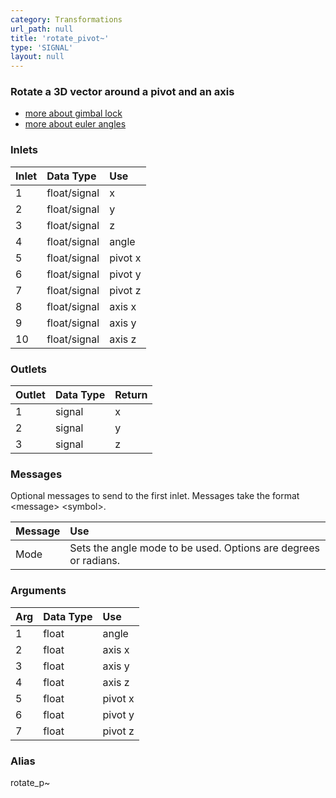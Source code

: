 ```yaml
---
category: Transformations
url_path: null
title: 'rotate_pivot~'
type: 'SIGNAL'
layout: null
---
```


### Rotate a 3D vector around a pivot and an axis

- [more about gimbal lock](https://en.wikipedia.org/wiki/Gimbal_lock)
- [more about euler angles](https://en.wikipedia.org/wiki/Euler_angles)

### Inlets

| Inlet | Data Type    | Use     |
|:------|:-------------|:--------|
| 1     | float/signal | x       |
| 2     | float/signal | y       |
| 3     | float/signal | z       |
| 4     | float/signal | angle   |
| 5     | float/signal | pivot x |
| 6     | float/signal | pivot y |
| 7     | float/signal | pivot z |
| 8     | float/signal | axis x  |
| 9     | float/signal | axis y  |
| 10    | float/signal | axis z  |

### Outlets

| Outlet | Data Type | Return |
|:-------|:----------|:-------|
| 1      | signal    | x      |
| 2      | signal    | y      |
| 3      | signal    | z      |

### Messages

Optional messages to send to the first inlet. Messages take the format \<message\> \<symbol\>.

| Message | Use |
|:--------|:----|
| Mode    | Sets the angle mode to be used. Options are degrees or radians. |

### Arguments

| Arg | Data Type | Use     |
|:----|:----------|:--------|
| 1   | float     | angle   |
| 2   | float     | axis x  |
| 3   | float     | axis y  |
| 4   | float     | axis z  |
| 5   | float     | pivot x |
| 6   | float     | pivot y |
| 7   | float     | pivot z |

### Alias

rotate_p~
